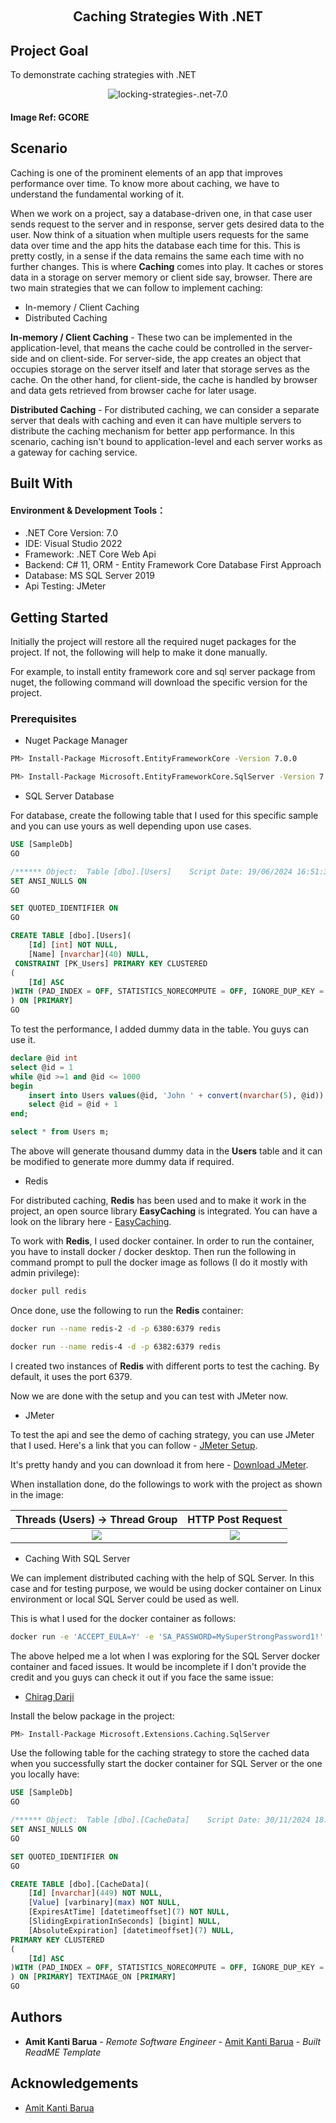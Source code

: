 ﻿﻿﻿﻿<h2 align="center">
    <a style="text-decoration:none;" href="https://github.com/tilamit/caching-strategies-.net-7.0">
      Caching Strategies With .NET
    </a>
    <br/>
</h2>

## Project Goal

To demonstrate caching strategies with .NET

<p align="center">
    <img src="https://i.ibb.co/kDvj779/caching.png" alt="locking-strategies-.net-7.0" />
</p>

 <h4>Image Ref: 
  <a style="text-decoration:none;" href="https://gcore.com">
      GCORE
  </a>
 </h4>

## Scenario

Caching is one of the prominent elements of an app that improves performance over time. To know more about caching, we have to understand the fundamental working of it.

When we work on a project, say a database-driven one, in that case user sends request to the server and in response, server gets desired data to the user. Now think of a situation when multiple users requests for the same data over time and the app hits the database each time for this. This is pretty costly, in a sense if the data remains the same each time with no further changes. This is where **Caching** comes into play. It caches or stores data in a storage on server memory or client side say, browser. There are two main strategies that we can follow to implement caching:

* In-memory / Client Caching
* Distributed Caching

**In-memory / Client Caching** - These two can be implemented in the application-level, that means the cache could be controlled in the server-side and on client-side. For server-side, the app creates an object that occupies storage on the server itself and later that storage serves as the cache. On the other hand, for client-side, the cache is handled by browser and data gets retrieved from browser cache for later usage. 

**Distributed Caching** - For distributed caching, we can consider a separate server that deals with caching and even it can have multiple servers to distribute the caching mechanism for better app performance. In this scenario, caching isn't bound to application-level and each server works as a gateway for caching service.

## Built With

#### Environment & Development Tools：

* .NET Core Version: 7.0
* IDE: Visual Studio 2022
* Framework: .NET Core Web Api
* Backend: C# 11, ORM - Entity Framework Core Database First Approach 
* Database: MS SQL Server 2019
* Api Testing: JMeter

## Getting Started

Initially the project will restore all the required nuget packages for the project. If not, the following will help to make it done manually. 

For example, to install entity framework core and sql server package from nuget, the following command will download the specific version for the project.

### Prerequisites

* Nuget Package Manager

```sh
PM> Install-Package Microsoft.EntityFrameworkCore -Version 7.0.0
```

```sh
PM> Install-Package Microsoft.EntityFrameworkCore.SqlServer -Version 7.0.0
```

* SQL Server Database

For database, create the following table that I used for this specific sample and you can use yours as well depending upon use cases.

~~~ sql
USE [SampleDb]
GO

/****** Object:  Table [dbo].[Users]    Script Date: 19/06/2024 16:51:37 ******/
SET ANSI_NULLS ON
GO

SET QUOTED_IDENTIFIER ON
GO

CREATE TABLE [dbo].[Users](
	[Id] [int] NOT NULL,
	[Name] [nvarchar](40) NULL,
 CONSTRAINT [PK_Users] PRIMARY KEY CLUSTERED 
(
	[Id] ASC
)WITH (PAD_INDEX = OFF, STATISTICS_NORECOMPUTE = OFF, IGNORE_DUP_KEY = OFF, ALLOW_ROW_LOCKS = ON, ALLOW_PAGE_LOCKS = ON, OPTIMIZE_FOR_SEQUENTIAL_KEY = OFF) ON [PRIMARY]
) ON [PRIMARY]
GO
~~~

To test the performance, I added dummy data in the table. You guys can use it.

~~~ sql
declare @id int 
select @id = 1
while @id >=1 and @id <= 1000
begin
    insert into Users values(@id, 'John ' + convert(nvarchar(5), @id))
    select @id = @id + 1
end;

select * from Users m;
~~~

The above will generate thousand dummy data in the **Users** table and it can be modified to generate more dummy data if required.

* Redis

For distributed caching, **Redis** has been used and to make it work in the project, an open source library **EasyCaching** is integrated. You can have a look on the library here - [EasyCaching](https://github.com/dotnetcore/EasyCaching).

To work with **Redis**, I used docker container. In order to run the container, you have to install docker / docker desktop. Then run the following in command prompt to pull the docker image as follows (I do it mostly with admin privilege):

```sh
docker pull redis
```

Once done, use the following to run the **Redis** container:

```sh
docker run --name redis-2 -d -p 6380:6379 redis
```

```sh
docker run --name redis-4 -d -p 6382:6379 redis
```

I created two instances of **Redis** with different ports to test the caching. By default, it uses the port 6379.

Now we are done with the setup and you can test with JMeter now.

* JMeter

To test the api and see the demo of caching strategy, you can use JMeter that I used. Here's a link that you can follow - [JMeter Setup](https://loadium.com/blog/how-to-send-jmeter-post-requests).

It's pretty handy and you can download it from here - [Download JMeter](https://jmeter.apache.org/download_jmeter.cgi). 

When installation done, do the followings to work with the project as shown in the image:

Threads (Users) -> Thread Group             |  HTTP Post Request
:-------------------------:|:-------------------------:
![](https://i.postimg.cc/NjHLGVTN/HTTP-Request-jmx-C-Users-Hp-Downloads-HTTP-Request-jmx-Apache-JMeter-5-6-3-19-06-2024-17-20-5.png)  |  ![](https://i.postimg.cc/NjmfvXqS/HTTP-Request-jmx-C-Users-Hp-Downloads-HTTP-Request-jmx-Apache-JMeter-5-6-3-19-06-2024-17-22-3.png)

* Caching With SQL Server

We can implement distributed caching with the help of SQL Server. In this case and for testing purpose, we would be using docker container on Linux environment or local SQL Server could be used as well.

This is what I used for the docker container as follows:

```sh
docker run -e 'ACCEPT_EULA=Y' -e 'SA_PASSWORD=MySuperStrongPassword1!' -p 1432:1433 --name sqltest -d mcr.microsoft.com/mssql/server:2017-latest-ubuntu
```

The above helped me a lot when I was exploring for the SQL Server docker container and faced issues. It would be incomplete if I don't provide the credit and you guys can check it out if you face the same issue:

* [Chirag Darji](https://medium.com/@chiragrdarji/docker-container-sql-server-exited-1-status-b7d7131c289b)

Install the below package in the project:

```sh
PM> Install-Package Microsoft.Extensions.Caching.SqlServer
```

Use the following table for the caching strategy to store the cached data when you successfully start the docker container for SQL Server or the one you locally have:

~~~ sql
USE [SampleDb]
GO

/****** Object:  Table [dbo].[CacheData]    Script Date: 30/11/2024 18:15:51 ******/
SET ANSI_NULLS ON
GO

SET QUOTED_IDENTIFIER ON
GO

CREATE TABLE [dbo].[CacheData](
	[Id] [nvarchar](449) NOT NULL,
	[Value] [varbinary](max) NOT NULL,
	[ExpiresAtTime] [datetimeoffset](7) NOT NULL,
	[SlidingExpirationInSeconds] [bigint] NULL,
	[AbsoluteExpiration] [datetimeoffset](7) NULL,
PRIMARY KEY CLUSTERED 
(
	[Id] ASC
)WITH (PAD_INDEX = OFF, STATISTICS_NORECOMPUTE = OFF, IGNORE_DUP_KEY = OFF, ALLOW_ROW_LOCKS = ON, ALLOW_PAGE_LOCKS = ON) ON [PRIMARY]
) ON [PRIMARY] TEXTIMAGE_ON [PRIMARY]
GO
~~~

## Authors

* **Amit Kanti Barua** - *Remote Software Engineer* - [Amit Kanti Barua](https://github.com/tilamit) - *Built ReadME Template*

## Acknowledgements

* [Amit Kanti Barua](https://github.com/tilamit)

